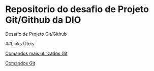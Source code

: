 # Repositorio do desafio de Projeto Git/Github da DIO
Desafio de Projeto Git/Github

##Links Úteis

[Comandos mais utilizados Git](https://woliveiras.com.br/posts/comandos-mais-utilizados-no-git/)

[Comandos Git](https://gist.github.com/leocomelli/2545add34e4fec21ec16)
